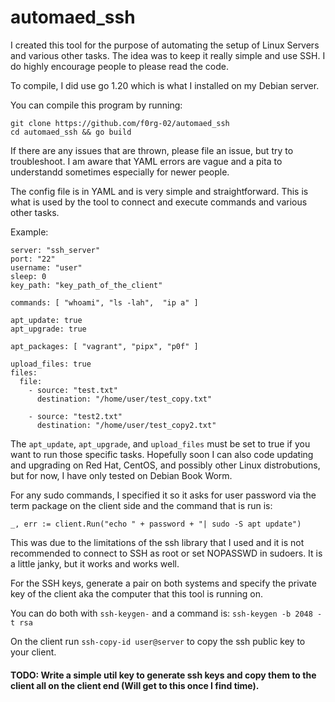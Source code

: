 # automaed_ssh
I created this tool for the purpose of automating the setup of Linux Servers and various other tasks.
The idea was to keep it really simple and use SSH. I do highly encourage people to please read the code.

To compile, I did use go 1.20 which is what I installed on my Debian server.

You can compile this program by running:

```
git clone https://github.com/f0rg-02/automaed_ssh
cd automaed_ssh && go build
```

If there are any issues that are thrown, please file an issue, but try to troubleshoot. I am aware that
YAML errors are vague and a pita to understandd sometimes especially for newer people.

The config file is in YAML and is very simple and straightforward. This is what is used by the tool to connect
and execute commands and various other tasks.

Example:

```
server: "ssh_server"
port: "22"
username: "user"
sleep: 0
key_path: "key_path_of_the_client"

commands: [ "whoami", "ls -lah",  "ip a" ]

apt_update: true
apt_upgrade: true

apt_packages: [ "vagrant", "pipx", "p0f" ]

upload_files: true
files:
  file:
    - source: "test.txt"
      destination: "/home/user/test_copy.txt"

    - source: "test2.txt"
      destination: "/home/user/test_copy2.txt"
```

The `apt_update`, `apt_upgrade`, and `upload_files` must be set to true if you want to run those specific tasks.
Hopefully soon I can also code updating and upgrading on Red Hat, CentOS, and possibly other Linux distrobutions, but
for now, I have only tested on Debian Book Worm.

For any sudo commands, I specified it so it asks for user password via the term package on the client side and the command
that is run is:

```_, err := client.Run("echo " + password + "| sudo -S apt update")```

This was due to the limitations of the ssh library that I used and it is not recommended to connect to SSH as root or set
NOPASSWD in sudoers. It is a little janky, but it works and works well.

For the SSH keys, generate a pair on both systems and specify the private key of the client aka the computer that this tool is running on.

You can do both with `ssh-keygen-` and a command is: `ssh-keygen -b 2048 -t rsa`

On the client run `ssh-copy-id user@server` to copy the ssh public key to your client.

#### TODO: Write a simple util key to generate ssh keys and copy them to the client all on the client end (Will get to this once I find time).
